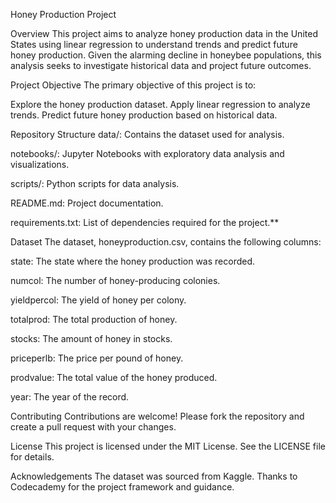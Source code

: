 Honey Production Project

Overview
This project aims to analyze honey production data in the United States using linear regression to understand trends and predict future honey production. Given the alarming decline in honeybee populations, this analysis seeks to investigate historical data and project future outcomes.


Project Objective
The primary objective of this project is to:


Explore the honey production dataset.
Apply linear regression to analyze trends.
Predict future honey production based on historical data.


Repository Structure
data/: Contains the dataset used for analysis.

notebooks/: Jupyter Notebooks with exploratory data analysis and visualizations.

scripts/: Python scripts for data analysis.

README.md: Project documentation.

requirements.txt: List of dependencies required for the project.**

Dataset
The dataset, honeyproduction.csv, contains the following columns:

state: The state where the honey production was recorded.

numcol: The number of honey-producing colonies.

yieldpercol: The yield of honey per colony.

totalprod: The total production of honey.

stocks: The amount of honey in stocks.

priceperlb: The price per pound of honey.

prodvalue: The total value of the honey produced.

year: The year of the record.


Contributing
Contributions are welcome! Please fork the repository and create a pull request with your changes.

License
This project is licensed under the MIT License. See the LICENSE file for details.

Acknowledgements
The dataset was sourced from Kaggle.
Thanks to Codecademy for the project framework and guidance.
